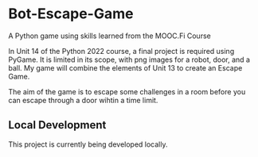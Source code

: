 # Bot-Escape-Game
A Python game using skills learned from the MOOC.Fi Course

In Unit 14 of the Python 2022 course, a final project is required using PyGame. It is limited in its scope, with png images for a robot, door, and a ball. My game will combine the elements of Unit 13 to create an Escape Game.

The aim of the game is to escape some challenges in a room before you can escape through a door wihtin a time limit.

## Local Development
This project is currently being developed locally.
